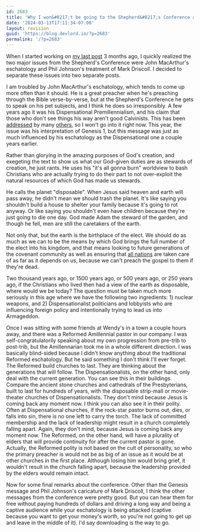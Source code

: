 ```yaml
---
id: 2683
title: 'Why I won&#8217;t be going to the Shepherd&#8217;s Conference any time soon, Part 2: John MacArthur'
date: '2024-03-13T17:11:34-07:00'
layout: revision
guid: 'https://blog.devlord.io/?p=2683'
permalink: '/?p=2683'
---
```


When I started working on <a href="/2009/06/30/why-i-wont-be-going-to-the-shepherds-conference-anytime-soon-part-1-phil-johnson/">my last post</a> 3 months ago, I quickly realized the two major issues from the Shepherd's Conference were John MacArthur's eschatology and Phil Johnson's treatment of Mark Driscoll. I decided to separate these issues into two separate posts.

I am troubled by John MacArthur's eschatology, which tends to come up more often than it should. He is a great preacher when he's preaching through the Bible verse-by-verse, but at the Shepherd's Conference he gets to speak on his pet subjects, and I think he does so irresponsibly. A few years ago it was his Dispensational Premillennialism, and his claim that those who don't see things his way aren't good Calvinists. This has been <a href="http://kimriddlebarger.squarespace.com/the-latest-post/2007/3/13/why-john-macarthur-is-not-reformed.html#comment723422">addressed</a> by many <a href="http://apologus.wordpress.com/2007/06/27/every-self-professed-calvinist-should-be-what%22/">others</a>, so I won't go into it right now. This year, the issue was his interpretation of Genesis 1, but this message was just as much influenced by his eschatology as the Dispensational one a couple years earlier.

Rather than glorying in the amazing purposes of God's creation, and exegeting the text to show us what our God-given duties are as stewards of creation, he just rants. He uses his "it's all gonna burn" worldview to bash Christians who are actually trying to do their part to not over-exploit the natural resources of which God has made us stewards.

He calls the planet "disposable". When Jesus said heaven and earth will pass away, he didn't mean we should trash the planet. It's like saying you shouldn't build a house to shelter your family because it's going to rot anyway. Or like saying you shouldn't even have children because they're just going to die one day. God made Adam the steward of the garden, and though he fell, men are still the caretakers of the earth.

Not only that, but the earth is the birthplace of the elect. We should do as much as we can to be the means by which God brings the full number of the elect into his kingdom, and that means looking to future generations of the covenant community as well as ensuring that <a href="http://www.gnpcb.org/esv/search/?q=Matthew+28%3A16-20">all nations</a> are taken care of as far as it depends on us, because we can't preach the gospel to them if they're dead.

Two thousand years ago, or 1500 years ago, or 500 years ago, or 250 years ago, if the Christians who lived then had a view of the earth as disposable, where would we be today? The question must be taken much more seriously in this age where we have the following two ingredients: 1) nuclear weapons, and 2) Dispensationalist politicians and lobbyists who are influencing foreign policy and intentionally trying to lead us into Armageddon.

Once I was sitting with some friends at Wendy's in a town a couple hours away, and there was a Reformed Amillennial pastor in our company. I was self-congratulatorily speaking about my own progression from pre-trib to post-trib, but the Amillennarian took me in a whole different direction. I was basically blind-sided because I didn't know anything about the traditional Reformed eschatology. But he said something I don't think I'll ever forget. The Reformed build churches to last. They are thinking about the generations that will follow. The Dispensationalists, on the other hand, only deal with the current generation. You can see this in their buildings. Compare the ancient stone churches and cathedrals of the Presbyterians, built to last for hundreds of years, with the disposable strip-mall or movie-theater churches of Dispensationalists. They don't mind because Jesus is coming back any moment now. I think you can also see it in their polity. Often at Dispensational churches, if the rock-star pastor burns out, dies, or falls into sin, there is no one left to carry the torch. The lack of committed membership and the lack of leadership might result in a church completely falling apart. Again, they don't mind, because Jesus is coming back any moment now. The Reformed, on the other hand, will have a plurality of elders that will provide continuity for after the current pastor is gone. Actually, the Reformed polity is not based on the cult of personality, so who the primary preacher is would not be as big of an issue as it would be at other churches in the first place. Although losing him would bring grief, it wouldn't result in the church falling apart, because the leadership provided by the elders would remain intact.

Now for some final remarks about the conference. Other than the Genesis message and Phil Johnson's caricature of Mark Driscoll, I think the other messages from the conference were pretty good. But you can hear them for free without paying hundreds of dollars and driving a long way and being a captive audience while your eschatology is being attacked (captive because you want to get your money's worth, so you're not going to get up and leave in the middle of it). I'd say downloading is the way to go.
